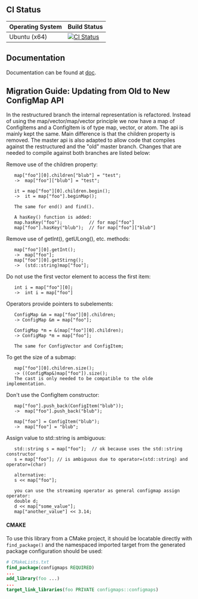 ## CI Status

| Operating System | Build Status                                                                                  |
|------------------|-----------------------------------------------------------------------------------------------|
| Ubuntu (x64)     | [![CI Status](https://github.com/rock-simulation/configmaps/actions/workflows/ci.yml/badge.svg)](https://github.com//rock-simulation/configmaps/actions) |

## Documentation
Documentation can be found at [doc](doc/configmaps.md).

## Migration Guide: Updating from Old to New ConfigMap API ## 

In the restructured branch the internal representation is refactored. Instead
of using the map/vector/map/vector principle we now have a map of ConfigItems
and a ConfigItem is of type map, vector, or atom. The api is mainly kept the
same. Main difference is that the children property is removed. The master api
is also adapted to allow code that compiles against the restructured and the
"old" master branch. Changes that are needed to compile against both branches
are listed below:


Remove use of the children property:

```
   map["foo"][0].children["blub"] = "test";
   ->  map["foo"]["blub"] = "test";

   it = map["foo"][0].children.begin();
   ->  it = map["foo"].beginMap();

   The same for end() and find().

   A hasKey() function is added:
   map.hasKey("foo");          // for map["foo"]
   map["foo"].hasKey("blub");  // for map["foo"]["blub"]
```

Remove use of getInt(), getULong(), etc. methods:

```
   map["foo"][0].getInt();
   ->  map["foo"];
   map["foo"][0].getStirng();
   ->  (std::string)map["foo"];
```

Do not use the first vector element to access the first item:

```
   int i = map["foo"][0];
   ->  int i = map["foo"]
```

Operators provide pointers to subelements:

```
   ConfigMap &m = map["foo"][0].children;
   -> ConfigMap &m = map["foo"];

   ConfigMap *m = &(map["foo"][0].children);
   -> ConfigMap *m = map["foo"];

   The same for ConfigVector and ConfigItem;
```

To get the size of a submap:

```
   map["foo"][0].children.size();
   -> ((ConfigMap&)map["foo"]).size();
   The cast is only needed to be compatible to the olde implementation.
```

Don't use the ConfigItem constructor:

```
   map["foo"].push_back(ConfigItem("blub"));
   ->  map["foo"].push_back("blub");

   map["foo"] = ConfigItem("blub");
   ->  map["foo"] = "blub";
```


Assign value to std::string is ambiguous:

```
   std::string s = map["foo"];  // ok because uses the std::string constructor
   s = map["foo"]; // is ambiguous due to operator=(std::string) and operator=(char)

   alternative:
   s << map["foo"];
   
   you can use the streaming operator as general configmap assign operator:
   double d;
   d << map["some_value"];
   map["another_value"] << 3.14;
```

#### CMAKE 

To use this library from a CMake project, it should be locatable directly with `find_package()` and the namespaced imported target from the generated package configuration should be used:

```cmake
# CMakeLists.txt
find_package(configmaps REQUIRED)
...
add_library(foo ...)
...
target_link_libraries(foo PRIVATE configmaps::configmaps)
```
